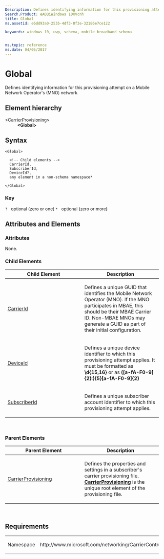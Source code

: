 ```yaml
---
Description: Defines identifying information for this provisioning attempt on a Mobile Network Operator's (MNO) network.
Search.Product: eADQiWindows 10XVcnh
title: Global
ms.assetid: e6dd93a0-2535-4df3-8f3e-32186e7ce122

keywords: windows 10, uwp, schema, mobile broadband schema


ms.topic: reference
ms.date: 04/05/2017
---
```


# Global


Defines identifying information for this provisioning attempt on a Mobile Network Operator's (MNO) network.

## Element hierarchy

<dl>
<dt><a href="element-carrierprovisioning.md">&lt;CarrierProvisioning&gt;</a></dt>
<dd><b>&lt;Global&gt;</b></dd>
</dl>

## Syntax

``` syntax
<Global>

  <!-- Child elements -->
  CarrierId,
  SubscriberId,
  DeviceId?,
  any element in a non-schema namespace*

</Global>
```

### Key

`?`   optional (zero or one)
`*`   optional (zero or more)

## Attributes and Elements


### Attributes

None.

### Child Elements

<table>
<colgroup>
<col width="50%" />
<col width="50%" />
</colgroup>
<thead>
<tr class="header">
<th>Child Element</th>
<th>Description</th>
</tr>
</thead>
<tbody>
<tr class="odd">
<td><a href="element-carrierid.md">CarrierId</a> </td>
<td><p>Defines a unique GUID that identifies the Mobile Network Operator (MNO). If the MNO participates in MBAE, this should be their MBAE Carrier ID. Non-MBAE MNOs may generate a GUID as part of their initial configuration.</p></td>
</tr>
<tr class="even">
<td><a href="element-deviceid.md">DeviceId</a> </td>
<td><p>Defines a unique device identifier to which this provisioning attempt applies. It must be formatted as <strong>\d{15,16}</strong> or as <strong>([a-fA-F0-9]{2}:){5}[a-fA-F0-9]{2}</strong></p></td>
</tr>
<tr class="odd">
<td><a href="element-subscriberid.md">SubscriberId</a> </td>
<td><p>Defines a unique subscriber account identifier to which this provisioning attempt applies.</p></td>
</tr>
</tbody>
</table>

 

### Parent Elements

<table>
<colgroup>
<col width="50%" />
<col width="50%" />
</colgroup>
<thead>
<tr class="header">
<th>Parent Element</th>
<th>Description</th>
</tr>
</thead>
<tbody>
<tr class="odd">
<td><a href="element-carrierprovisioning.md">CarrierProvisioning</a> </td>
<td><p>Defines the properties and settings in a subscriber's carrier provisioning file. <a href="element-carrierprovisioning.md"><strong>CarrierProvisioning</strong></a>  is the unique root element of the provisioning file.</p></td>
</tr>
</tbody>
</table>

 

## Requirements

<table>
<colgroup>
<col width="50%" />
<col width="50%" />
</colgroup>
<tbody>
<tr class="odd">
<td><p>Namespace</p></td>
<td><p>http://www.microsoft.com/networking/CarrierControl/v1</p></td>
</tr>
</tbody>
</table>

 

 




